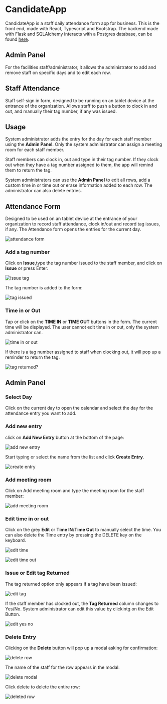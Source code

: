 # CandidateApp

CandidateApp is a staff daily attendance form app for business.  This is the front end, made with React, Typescript and Bootstrap.  The backend made with Flask and SQLAlchemy interacts with a Postgres database, can be found [here](https://github.com/ajcastany/candidate1-backend).

## Admin Panel

For the facilities staff/administrator, it allows the administrator to add and remove staff on specific days and to edit each row.

## Staff Attendance

Staff self-sign in form, designed to be running on an tablet device at the entrance of the organization.  Allows staff to push a button to clock in and out, and manually their tag number, if any was issued.

## Usage

System administrator adds the entry for the day for each staff member using the **Admin Panel**.  Only the system administrator can assign a meeting room for each staff member.

Staff members can clock in, out and type in their tag number.  If they clock out when they have a tag number assigned to them, the app will remind them to return the tag.

System administrators can use the **Admin Panel** to edit all rows, add a custom time in or time out or erase information added to each row.  The administrator can also delete entries.

## Attendance Form

Designed to be used on an tablet device at the entrance of your organization to record staff attendance, clock in/out and record tag issues, if any.  The Attendance form opens the entries for the current day.

![attendance form](.github/images/form_1.png)

### Add a tag number

Click on **Issue**,type the tag number issued to the staff member, and click on **Issue** or press Enter:

![issue tag](.github/images/tag_1.png)

The tag number is added to the form:

![tag issued](.github/images/tag_2.png)


### Time in or Out

Tap or click on the **TIME IN** or **TIME OUT** buttons in the form.  The current time will be displayed.  The user cannot edit time in or out, only the system administrator can.

![time in or out](.github/images/form_2.png)

If there is a tag number assigned to staff when clocking out, it will pop up a reminder to return the tag.

![tag returned?](.github/images/tag_returned.png)

## Admin Panel

### Select Day

Click on the current day to open the calendar and select the day for the attendance entry you want to add.

### Add new entry

click on **Add New Entry** button at the bottom of the page:

![add new entry](.github/images/admin_panel_empty.png)

Start typing or select the name from the list and click **Create Entry**.

![create entry](.github/images/create_entry.png)


### Add meeting room

Click on Add meeting room and type the meeting room for the staff member:

![add meeting room](.github/images/room_1.png)

### Edit time in or out

Click on the grey **Edit** or **Time IN**/**Time Out** to manually select the time.  You can also delete the Time entry by pressing the DELETE key on the keyboard.

![edit time](.github/images/edit_times.png)

![edit time out](.github/images/edit_time_out.png)

### Issue or Edit tag Returned

The tag returned option only appears if a tag have been issued:

![edit tag](.github/images/tag_edit.png)

If the staff member has clocked out, the **Tag Returned** column changes to Yes/No.  System administrator can edit this value by clickintg on the Edit Button.

![edit yes no](.github/images/yes_tag_edit.png)

### Delete Entry

Clicking on the **Delete** button will pop up a modal asking for confirmation:

![delete row](.github/images/delete_row.png)

The name of the staff for the row appears in the modal:

![delete modal](.github/images/del_modal.png)

Click delete to delete the entire row:

![deleted row](.github/images/deleted_row.png)
